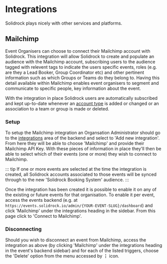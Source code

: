 # Integrations

Solidrock plays nicely with other services and platforms.

## Mailchimp

Event Organisers can choose to connect their Mailchimp account with Solidrock. This integration will allow Solidrock to create and populate an audience with the Mailchimp account, subscribing users to the audience tagged with relevent tags to indicate the users specific events, roles (e.g. are they a Lead Booker, Group Coordinator etc) and other pertinent information such as which Groups or Teams do they belong to. Having this detail available within Mailchimp enables event organisers to segment and communicate to specific people, key information about the event.

With the integration in place Solidrock users are automatically subscribed and kept up-to-date whenever an [account type](/guide/accounts/#account-types) is added or changed or an association to a team or group is made or deleted.

### Setup

To setup the Mailchimp integration an Organsation Administrator should go to the [integrations](https://events.solidrock.io/admin/organisations-integrations) area of the backend and select to 'Add new integration'. From here they will be able to choose 'Mailchimp' and provide their Mailchimp API Key. With these pieces of information in place they'll then be able to select which of their events (one or more) they wish to connect to Mailchimp.

::: tip
If one or more events are selected at the time the integration is created, all Solidrock accounts associated to those events will be synced through to the new 'Solidrock Booking System' audience.
:::

Once the integration has been created it is possible to enable it on any of the existing or future events for that organisation. To enable it per event, access the events backend (e.g. at `https://events.solidrock.io/admin/{YOUR-EVENT-SLUG}/dashboard`) and click 'Mailchimp' under the integrations heading in the sidebar. From this page click to 'Connect to Mailchimp'.

### Disconnecting

Should you wish to disconnect an event from Mailchimp, access the integration as above (by clicking 'Mailchimp' under the integrations heading in the event's backend sidebar) and for each of the listed triggers, choose the 'Delete' option from the menu accessed by **&vellip;** icon.